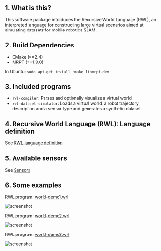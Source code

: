 ## 1. What is this?


This software package introduces the Recursive World Language (RWL), an interpreted language for constructing large virtual scenarios aimed at simulating datasets for mobile robotics SLAM. 

## 2. Build Dependencies
  * CMake (>=2.4)
  * MRPT (>=1.3.0)

In Ubuntu: 
`sudo apt-get install cmake libmrpt-dev`

##  3. Included programs
 * `rwl-compiler`: Parses and optionally visualize a virtual world.
 * `rwt-dataset-simulator`: Loads a virtual world, a robot trajectory description and a sensor type and generates a synthetic dataset.


## 4. Recursive World Language (RWL): Language definition 
 
See [RWL language definition](https://github.com/jlblancoc/recursive-world-toolkit/wiki/RWL-language-definition)

## 5. Available sensors 
 
See [Sensors](https://github.com/jlblancoc/recursive-world-toolkit/wiki/Sensors)


## 6. Some examples

RWL program: [world-demo1.wrl](https://github.com/jlblancoc/recursive-world-toolkit/blob/master/demos/world-demo1.rwl)

![screenshot](https://raw.githubusercontent.com/jlblancoc/recursive-world-toolkit/master/demos/world-demo1.png)

RWL program: [world-demo2.wrl](https://github.com/jlblancoc/recursive-world-toolkit/blob/master/demos/world-demo2.rwl)

![screenshot](https://raw.githubusercontent.com/jlblancoc/recursive-world-toolkit/master/demos/world-demo2.png)

RWL program: [world-demo3.wrl](https://github.com/jlblancoc/recursive-world-toolkit/blob/master/demos/world-demo3.rwl)

![screenshot](https://raw.githubusercontent.com/jlblancoc/recursive-world-toolkit/master/demos/world-demo3.png)
